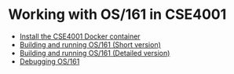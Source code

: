 # Working with OS/161 in CSE4001

- [Install the CSE4001 Docker container](./RunningOS161_DockerDesktop.md)
- [Building and running OS/161 (Short version)](./buildOS161-short.md)
- [Building and running OS/161 (Detailed version)](./build-kernel-detailed.md)
- [Debugging OS/161](./debugging-os161.md)
